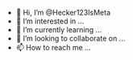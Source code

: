 - 👋 Hi, I’m @Hecker123IsMeta
- 👀 I’m interested in ...
- 🌱 I’m currently learning ...
- 💞️ I’m looking to collaborate on ...
- 📫 How to reach me ...

<!---
Hecker123IsMeta/Hecker123IsMeta is a ✨ special ✨ repository because its `README.md` (this file) appears on your GitHub profile.
You can click the Preview link to take a look at your changes.
--->
